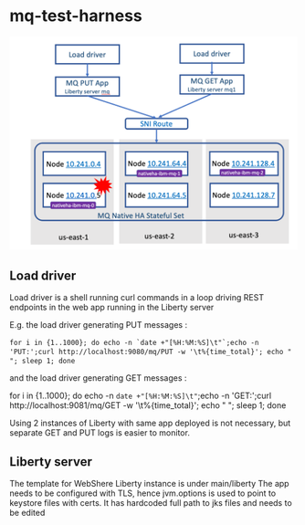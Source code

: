 # mq-test-harness


![Test harness](images/harness.png)

## Load driver
Load driver is a shell running curl commands in a loop driving REST endpoints in the web app running in the Liberty server

E.g. the load driver generating PUT messages :

```
for i in {1..1000}; do echo -n `date +"[%H:%M:%S]\t"`;echo -n 'PUT:';curl http://localhost:9080/mq/PUT -w '\t%{time_total}'; echo " "; sleep 1; done
```
and the load driver generating GET messages :

for i in {1..1000}; do echo -n `date +"[%H:%M:%S]\t"`;echo -n 'GET:';curl http://localhost:9081/mq/GET -w '\t%{time_total}'; echo " "; sleep 1; done

Using 2 instances of Liberty with same app deployed is not necessary, but separate GET and PUT logs is easier to monitor.

## Liberty server
The template for WebShere Liberty instance is under main/liberty
The app needs to be configured with TLS, hence jvm.options is used to point to keystore files with certs. It has hardcoded full path to jks files and needs to be edited

